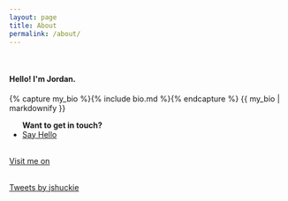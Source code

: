 ```yaml
---
layout: page
title: About
permalink: /about/
---
```


<br>
<div class="grid-container">
<div class="grid-60">


<h4>Hello! I'm Jordan.</h4>
{% capture my_bio %}{% include bio.md %}{% endcapture %}
{{ my_bio | markdownify }}

<ul class="sociallinks footersocial">
<b>Want to get in touch?</b>
<a href="mailto:{{site.email}}"><li><i class="fa fa-envelope"></i> Say Hello</li></a>
</ul>


</div>
<div class="grid-40">
<br>
<div class="grid-container achievecontain">
<a class="linkedintext" href="//linkedin.com/in/jordanshuck"><div class="linkedin">
Visit me on <i class="fa fa-linkedin-square" aria-hidden="true"></i>
</div></a><br>

<a class="twitter-timeline" data-width="300" data-height="400" href="https://twitter.com/jshuckie?ref_src=twsrc%5Etfw">Tweets by jshuckie</a> <script async src="https://platform.twitter.com/widgets.js" charset="utf-8"></script>
